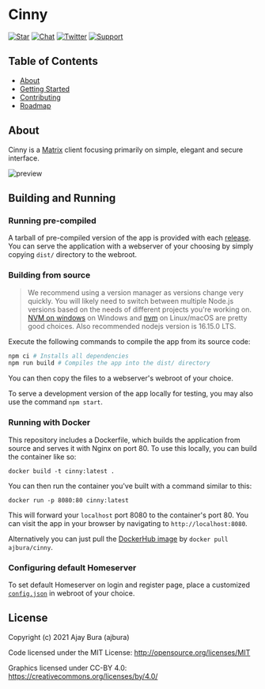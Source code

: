 # Cinny

[![Star](https://img.shields.io/github/stars/ajbura/cinny)](https://github.com/ajbura/cinny/tree/dev)
[![Chat](https://img.shields.io/badge/chat-on%20matrix-orange)](https://matrix.to/#/#cinny:matrix.org)
[![Twitter](https://img.shields.io/twitter/url?url=https://twitter.com/@cinnyapp)](https://twitter.com/@cinnyapp)
[![Support](https://img.shields.io/badge/sponsor-open%20collective-blue.svg)](https://opencollective.com/cinny)

## Table of Contents

- [About](#about)
- [Getting Started](https://cinny.in)
- [Contributing](./CONTRIBUTING.md)
- [Roadmap](https://github.com/ajbura/cinny/projects/11)

## About <a name = "about"></a>

Cinny is a [Matrix](https://matrix.org) client focusing primarily on simple, elegant and secure interface.

![preview](https://github.com/cinnyapp/cinny-site/blob/main/assets/preview-light.png)

## Building and Running

### Running pre-compiled

A tarball of pre-compiled version of the app is provided with each [release](https://github.com/ajbura/cinny/releases).
You can serve the application with a webserver of your choosing by simply copying `dist/` directory to the webroot.

### Building from source
> We recommend using a version manager as versions change very quickly. You will likely need to switch 
between multiple Node.js versions based on the needs of different projects you're working on. [NVM on windows](https://github.com/coreybutler/nvm-windows#installation--upgrades) on Windows and [nvm](https://github.com/nvm-sh/nvm) on Linux/macOS are pretty good choices. Also recommended nodejs version is 16.15.0 LTS.

Execute the following commands to compile the app from its source code:

```sh
npm ci # Installs all dependencies
npm run build # Compiles the app into the dist/ directory
```

You can then copy the files to a webserver's webroot of your choice.

To serve a development version of the app locally for testing, you may also use the command `npm start`.

### Running with Docker

This repository includes a Dockerfile, which builds the application from source and serves it with Nginx on port 80. To
use this locally, you can build the container like so:

```
docker build -t cinny:latest .
```

You can then run the container you've built with a command similar to this:

```
docker run -p 8080:80 cinny:latest
```

This will forward your `localhost` port 8080 to the container's port 80. You can visit the app in your browser by
navigating to `http://localhost:8080`.

Alternatively you can just pull the [DockerHub image](https://hub.docker.com/r/ajbura/cinny) by `docker pull ajbura/cinny`.

### Configuring default Homeserver

To set default Homeserver on login and register page, place a customized [`config.json`](config.json) in webroot of your choice.

## License

Copyright (c) 2021 Ajay Bura (ajbura)

Code licensed under the MIT License: <http://opensource.org/licenses/MIT>

Graphics licensed under CC-BY 4.0: <https://creativecommons.org/licenses/by/4.0/>
